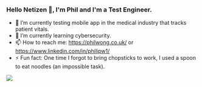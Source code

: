 ### Hello Netizen 👋, I'm Phil and I'm a Test Engineer.

- 🔭 I’m currently testing mobile app in the medical industry that tracks patient vitals.
- 🌱 I’m currently learning cybersecurity.
- 📫 How to reach me: https://philwong.co.uk/ or https://www.linkedin.com/in/philipw1/
- ⚡ Fun fact: One time I forgot to bring chopsticks to work, I used a spoon to eat noodles (an impossible task).

<!--
**p2635/p2635** is a ✨ _special_ ✨ repository because its `README.md` (this file) appears on your GitHub profile.

Here are some ideas to get you started:

- 👯 I’m looking to collaborate on ...
- 🤔 I’m looking for help with ...
- 💬 Ask me about ...
-->

![](https://komarev.com/ghpvc/?username=p2635&style=for-the-badge)
